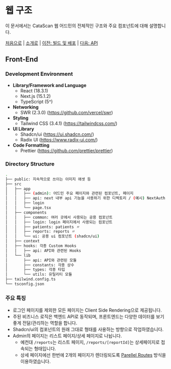 # 웹 구조

이 문서에서는 CataScan 웹 어드민의 전체적인 구조와 주요 컴포넌트에 대해 설명합니다.

[처음으로](../overview.md) |
[소개로](00_introduction.md) |
[이전: 빌드 및 배포](01_build_and_deployment.md) |
[다음: API](03_api.md)

## Front-End

### Development Environment

- **Library/Framework and Language**
  - React (18.3.1)
  - Next.js (15.1.2)
  - TypeScript (5^)
- **Networking**
  - SWR (2.3.0) (https://github.com/vercel/swr)
- **Styling**
  - Tailwind CSS (3.4.1) (https://tailwindcss.com/)
- **UI Library**
  - Shadcn/ui (https://ui.shadcn.com/)
  - Radix UI (https://www.radix-ui.com/)
- **Code Formatting**
  - Prettier (https://github.com/prettier/prettier)

### Directory Structure

```bash
.
├── public: 지속적으로 쓰이는 이미지 애셋 등
├── src
│   ├── app
│   │   ├── (admin): 어드민 주요 페이지와 관련된 컴포넌트, 페이지
│   │   ├── api: next 내부 api 기능을 사용하기 위한 디렉토리 / (예시) NextAuth 로직 등
│   │   ├── login
│   │   └── page.tsx
│   ├── components
│   │   ├── common: 여러 곳에서 사용되는 공용 컴포넌트
│   │   ├── login: login 페이지에서 사용되는 컴포넌트
│   │   ├── patients: patients 〃
│   │   ├── reports: reports 〃
│   │   └── ui: 공용 ui 컴포넌트 (shadcn/ui)
│   ├── context
│   ├── hooks: 각종 Custom Hooks
│   │   ├── api: API와 관련된 Hooks
│   └── lib
│       ├── api: API와 관련된 모듈
│       ├── constants: 각종 상수
│       ├── types: 각종 타입
│       └── utils: 유틸리티 모듈
├── tailwind.config.ts
└── tsconfig.json
```

### 주요 특징

- 로그인 페이지를 제외한 모든 페이지는 Client Side Rendering으로 제공됩니다.
- 주된 비즈니스 로직은 백엔드 API로 동작되며, 프론트엔드는 다양한 데이터를 보기 좋게 전달/관리하는 역할을 합니다.
- Shadcn/ui의 컴포넌트의 원래 그대로 형태를 사용하는 방향으로 작업하였습니다.
- Admin의 페이지는 리스트 페이지/상세 페이지로 나뉩니다.
  - 예컨대 `/reports`는 리스트 페이지, `/reports/[reportId]`는 상세페이지로 접속되는 형태입니다.
  - 상세 페이지에선 한번에 2개의 페이지가 렌더링되도록 [Parellel Routes](https://nextjs.org/docs/app/building-your-application/routing/parallel-routes) 방식을 이용하였습니다.
